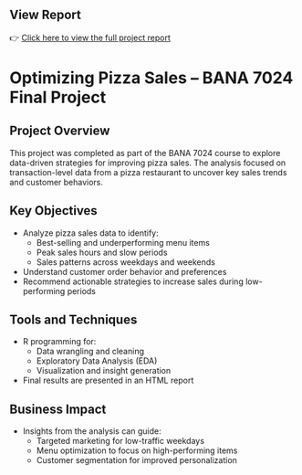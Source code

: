 ##  View Report

👉 [Click here to view the full project report](https://asjadali0391.github.io/Regork-Project-with-R/)

# Optimizing Pizza Sales – BANA 7024 Final Project

## Project Overview
This project was completed as part of the BANA 7024 course to explore data-driven strategies for improving pizza sales. The analysis focused on transaction-level data from a pizza restaurant to uncover key sales trends and customer behaviors.

## Key Objectives

- Analyze pizza sales data to identify:
  - Best-selling and underperforming menu items  
  - Peak sales hours and slow periods  
  - Sales patterns across weekdays and weekends  
- Understand customer order behavior and preferences  
- Recommend actionable strategies to increase sales during low-performing periods

## Tools and Techniques

- R programming for:
  - Data wrangling and cleaning  
  - Exploratory Data Analysis (EDA)  
  - Visualization and insight generation  
- Final results are presented in an HTML report

## Business Impact

- Insights from the analysis can guide:
  - Targeted marketing for low-traffic weekdays  
  - Menu optimization to focus on high-performing items  
  - Customer segmentation for improved personalization

